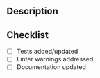 ## Description

<!-- Summary of your change -->

## Checklist

- [ ] Tests added/updated
- [ ] Linter warnings addressed
- [ ] Documentation updated
